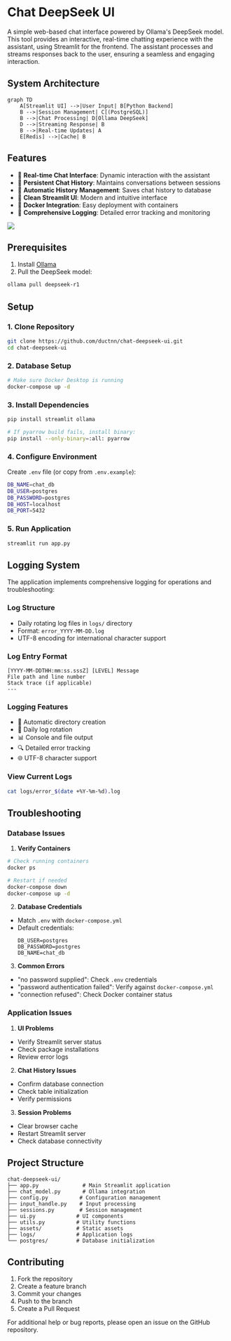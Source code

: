 # Chat DeepSeek UI

A simple web-based chat interface powered by Ollama's DeepSeek model. This tool provides an interactive, real-time chatting experience with the assistant, using Streamlit for the frontend. The assistant processes and streams responses back to the user, ensuring a seamless and engaging interaction.

## System Architecture

```mermaid
graph TD
    A[Streamlit UI] -->|User Input| B[Python Backend]
    B -->|Session Management| C[(PostgreSQL)]
    B -->|Chat Processing| D[Ollama DeepSeek]
    D -->|Streaming Response| B
    B -->|Real-time Updates| A
    E[Redis] -->|Cache| B
```

## Features
- 🚀 **Real-time Chat Interface**: Dynamic interaction with the assistant
- 💾 **Persistent Chat History**: Maintains conversations between sessions
- 🔄 **Automatic History Management**: Saves chat history to database
- 🎨 **Clean Streamlit UI**: Modern and intuitive interface
- 🐳 **Docker Integration**: Easy deployment with containers
- 📝 **Comprehensive Logging**: Detailed error tracking and monitoring

![](./assets/demo.png)

## Prerequisites

1. Install [Ollama](https://ollama.com/download)
2. Pull the DeepSeek model:
```sh
ollama pull deepseek-r1
```

## Setup

### 1. Clone Repository
```sh
git clone https://github.com/ductnn/chat-deepseek-ui.git
cd chat-deepseek-ui
```

### 2. Database Setup
```sh
# Make sure Docker Desktop is running
docker-compose up -d
```

### 3. Install Dependencies
```sh
pip install streamlit ollama

# If pyarrow build fails, install binary:
pip install --only-binary=:all: pyarrow
```

### 4. Configure Environment
Create `.env` file (or copy from `.env.example`):
```sh
DB_NAME=chat_db
DB_USER=postgres
DB_PASSWORD=postgres
DB_HOST=localhost
DB_PORT=5432
```

### 5. Run Application
```sh
streamlit run app.py
```

## Logging System

The application implements comprehensive logging for operations and troubleshooting:

### Log Structure
- Daily rotating log files in `logs/` directory
- Format: `error_YYYY-MM-DD.log`
- UTF-8 encoding for international character support

### Log Entry Format
```
[YYYY-MM-DDTHH:mm:ss.sssZ] [LEVEL] Message
File path and line number
Stack trace (if applicable)
---
```

### Logging Features
- 📁 Automatic directory creation
- 🔄 Daily log rotation
- 📊 Console and file output
- 🔍 Detailed error tracking
- 🌐 UTF-8 character support

### View Current Logs
```sh
cat logs/error_$(date +%Y-%m-%d).log
```

## Troubleshooting

### Database Issues

1. **Verify Containers**
```sh
# Check running containers
docker ps

# Restart if needed
docker-compose down
docker-compose up -d
```

2. **Database Credentials**
- Match `.env` with `docker-compose.yml`
- Default credentials:
  ```
  DB_USER=postgres
  DB_PASSWORD=postgres
  DB_NAME=chat_db
  ```

3. **Common Errors**
- "no password supplied": Check `.env` credentials
- "password authentication failed": Verify against `docker-compose.yml`
- "connection refused": Check Docker container status

### Application Issues

1. **UI Problems**
- Verify Streamlit server status
- Check package installations
- Review error logs

2. **Chat History Issues**
- Confirm database connection
- Check table initialization
- Verify permissions

3. **Session Problems**
- Clear browser cache
- Restart Streamlit server
- Check database connectivity

## Project Structure
```
chat-deepseek-ui/
├── app.py              # Main Streamlit application
├── chat_model.py       # Ollama integration
├── config.py          # Configuration management
├── input_handle.py    # Input processing
├── sessions.py        # Session management
├── ui.py             # UI components
├── utils.py          # Utility functions
├── assets/           # Static assets
├── logs/             # Application logs
└── postgres/         # Database initialization
```

## Contributing
1. Fork the repository
2. Create a feature branch
3. Commit your changes
4. Push to the branch
5. Create a Pull Request

For additional help or bug reports, please open an issue on the GitHub repository.
